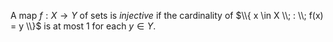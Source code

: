 A map $f: X \to Y$ of sets is *injective* if the cardinality of $\\{ x \in X \\; : \\; f(x) = y \\}$ is at most 1 for each $y \in Y$.
